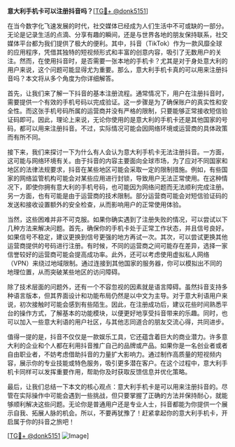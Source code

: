 **意大利手机卡可以注册抖音吗？**[[TG💪+ @donk5151](https://t.me/s/donk5151)]

在当今数字化飞速发展的时代，社交媒体已经成为人们生活中不可或缺的一部分。无论是记录生活的点滴、分享有趣的瞬间，还是与世界各地的朋友保持联系，社交媒体平台都为我们提供了极大的便利。其中，抖音（TikTok）作为一款风靡全球的应用程序，凭借其独特的短视频形式和丰富的创意内容，吸引了无数用户的关注。然而，在使用抖音时，是否需要一张本地的手机卡？尤其是对于身处意大利的用户来说，这个问题可能显得尤为重要。那么，意大利手机卡真的可以用来注册抖音吗？本文将从多个角度为你详细解答。

首先，让我们来了解一下抖音的基本注册流程。通常情况下，用户在注册抖音时，需要提供一个有效的手机号码以完成验证。这一步骤是为了确保账户的真实性和安全性。而这张手机号码所属的运营商并没有严格的限制，只要能够正常接收短信验证码即可。因此，理论上来说，无论你使用的是意大利的手机卡还是其他国家的号码，都可以用来注册抖音。不过，实际情况可能会因网络环境或运营商的具体政策而有所不同。

接下来，我们来探讨一下为什么有人会认为意大利手机卡无法注册抖音。一方面，这可能与网络环境有关。由于抖音的内容主要面向全球市场，为了应对不同国家和地区的法律法规要求，抖音在某些地区可能会采取一定的限制措施。例如，有些国家的网络监管机构可能会对某些应用进行封锁，导致用户无法正常使用。在这种情况下，即使你拥有意大利的手机号码，也可能因为网络问题而无法顺利完成注册。另一方面，也有可能是由于运营商的技术限制。部分运营商可能会对短信验证码的发送和接收设置额外的安全检查，从而影响用户的正常使用体验。

当然，这些困难并非不可克服。如果你确实遇到了注册失败的情况，可以尝试以下几种方法来解决问题。首先，确保你的手机卡处于正常工作状态，并且信号良好。如果信号不稳定，建议更换到信号更强的地方再试一次。其次，可以尝试更换其他运营商提供的号码进行注册。有时候，不同的运营商之间可能存在差异，选择一家信誉较好的运营商可能会提高成功率。此外，还可以考虑使用虚拟私人网络（VPN）来绕过地域限制。通过连接到其他国家的服务器，你可以模拟出不同的地理位置，从而突破某些地区的访问障碍。

除了技术层面的问题外，还有一个不容忽视的因素就是语言障碍。虽然抖音支持多种语言版本，但其界面设计和功能布局仍然是以中文为主导。对于意大利语用户来说，初次接触时可能会感到有些陌生。因此，在注册成功后，建议花些时间熟悉平台的操作方式，了解基本的功能模块，以便更好地享受抖音带来的乐趣。同时，也可以加入一些意大利语的用户社区，与其他志同道合的朋友交流心得，共同进步。

值得一提的是，抖音不仅仅是一款娱乐工具，它还蕴含着巨大的商业潜力。许多意大利的企业和个人都在利用抖音推广自己的品牌或产品。如果你是一名创业者或者自由职业者，不妨考虑借助抖音的力量扩大影响力。通过制作高质量的短视频内容，展示你的专业技能或特色服务，吸引更多潜在客户。在这个过程中，意大利手机卡同样可以发挥重要作用，帮助你及时获取反馈信息并优化策略。

最后，让我们总结一下本文的核心观点：意大利手机卡是可以用来注册抖音的。尽管在实际操作中可能会遇到一些挑战，但只要掌握了正确的方法并保持耐心，就能够顺利解决这些问题。无论你是普通用户还是专业人士，抖音都能为你提供一个展示自我、拓展人脉的机会。所以，不要再犹豫了！赶紧拿起你的意大利手机卡，开启属于你的抖音之旅吧！

[[TG💪+ @donk5151](https://t.me/s/donk5151) ![Image](https://i.postimg.cc/rwNCRYN7/Snipaste-2025-04-30-17-27-05.png)]